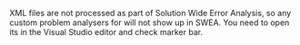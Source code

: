 ﻿---
Title: Known Issues
FileName: known-issues.html
---

XML files are not processed as part of Solution Wide Error Analysis, so any custom problem analysers for will not show up in SWEA. You need to open its in the Visual Studio editor and check marker bar.

<img src="http://www.jetbrains.com/img/webhelp/errorStripe.png" alt="" />